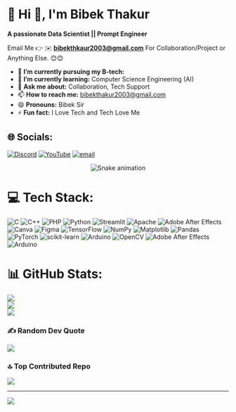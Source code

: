 # 💫 Hi 👋, I'm Bibek Thakur
**A passionate Data Scientist || Prompt Engineer**

Email Me 👉 ✉️ **bibekthkaur2003@gmail.com** For Collaboration/Project or Anything Else. 😊😊

- 🔭 **I’m currently pursuing my B-tech:** 
- 🌱 **I’m currently learning:** Computer Science Engineering (AI)
- 💬 **Ask me about:** Collaboration, Tech Support
- 📫 **How to reach me:** bibekthakur2003@gmail.com
- 😄 **Pronouns:** Bibek Sir
- ⚡ **Fun fact:** I Love Tech and Tech Love Me
  
## 🌐 Socials:
[![Discord](https://img.shields.io/badge/Discord-%237289DA.svg?logo=discord&logoColor=white)](https://discord.gg/https://discord.gg/3efH8hnf) [![YouTube](https://img.shields.io/badge/YouTube-%23FF0000.svg?logo=YouTube&logoColor=white)](https://youtube.com/@@latest_techz) [![email](https://img.shields.io/badge/Email-D14836?logo=gmail&logoColor=white)](mailto:bibekthakur2003@gmail.com) 

<!-- Snake Game Repo View -->

<div align="center">
  <img src="https://profile-readme-generator.com/assets/snake.svg" alt="Snake animation" />
</div>

# 💻 Tech Stack:
![C](https://img.shields.io/badge/c-%2300599C.svg?style=for-the-badge&logo=c&logoColor=white) ![C++](https://img.shields.io/badge/c++-%2300599C.svg?style=for-the-badge&logo=c%2B%2B&logoColor=white) ![PHP](https://img.shields.io/badge/php-%23777BB4.svg?style=for-the-badge&logo=php&logoColor=white) ![Python](https://img.shields.io/badge/python-3670A0?style=for-the-badge&logo=python&logoColor=ffdd54) ![Streamlit](https://img.shields.io/badge/Streamlit-%23FE4B4B.svg?style=for-the-badge&logo=streamlit&logoColor=white) ![Apache](https://img.shields.io/badge/apache-%23D42029.svg?style=for-the-badge&logo=apache&logoColor=white) ![Adobe After Effects](https://img.shields.io/badge/Adobe%20After%20Effects-9999FF.svg?style=for-the-badge&logo=Adobe%20After%20Effects&logoColor=white) ![Canva](https://img.shields.io/badge/Canva-%2300C4CC.svg?style=for-the-badge&logo=Canva&logoColor=white) ![Figma](https://img.shields.io/badge/figma-%23F24E1E.svg?style=for-the-badge&logo=figma&logoColor=white) ![TensorFlow](https://img.shields.io/badge/TensorFlow-%23FF6F00.svg?style=for-the-badge&logo=TensorFlow&logoColor=white) ![NumPy](https://img.shields.io/badge/numpy-%23013243.svg?style=for-the-badge&logo=numpy&logoColor=white) ![Matplotlib](https://img.shields.io/badge/Matplotlib-%23ffffff.svg?style=for-the-badge&logo=Matplotlib&logoColor=black) ![Pandas](https://img.shields.io/badge/pandas-%23150458.svg?style=for-the-badge&logo=pandas&logoColor=white) ![PyTorch](https://img.shields.io/badge/PyTorch-%23EE4C2C.svg?style=for-the-badge&logo=PyTorch&logoColor=white) ![scikit-learn](https://img.shields.io/badge/scikit--learn-%23F7931E.svg?style=for-the-badge&logo=scikit-learn&logoColor=white) ![Arduino](https://img.shields.io/badge/-Arduino-00979D?style=for-the-badge&logo=Arduino&logoColor=white) ![OpenCV](https://img.shields.io/badge/opencv-%23white.svg?style=for-the-badge&logo=opencv&logoColor=white) ![Adobe After Effects](https://img.shields.io/badge/Adobe%20After%20Effects-9999FF.svg?style=for-the-badge&logo=Adobe%20After%20Effects&logoColor=white) ![Arduino](https://img.shields.io/badge/-Arduino-00979D?style=for-the-badge&logo=Arduino&logoColor=white)
# 📊 GitHub Stats:
![](https://github-readme-stats.vercel.app/api?username=bibek20003&theme=dark&hide_border=false&include_all_commits=true&count_private=false)<br/>
![](https://nirzak-streak-stats.vercel.app/?user=bibek20003&theme=dark&hide_border=false)<br/>
![](https://github-readme-stats.vercel.app/api/top-langs/?username=bibek20003&theme=dark&hide_border=false&include_all_commits=true&count_private=false&layout=compact)

### ✍️ Random Dev Quote
![](https://quotes-github-readme.vercel.app/api?type=horizontal&theme=radical)

### 🔝 Top Contributed Repo
![](https://github-contributor-stats.vercel.app/api?username=bibek20003&limit=5&theme=dark&combine_all_yearly_contributions=true)

---
[![](https://visitcount.itsvg.in/api?id=bibek20003&icon=0&color=0)](https://visitcount.itsvg.in)

<!-- Proudly created with GPRM ( https://gprm.itsvg.in ) -->
